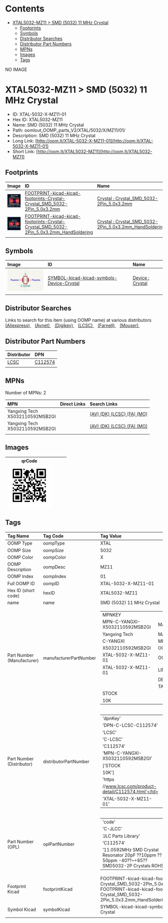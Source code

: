 



Contents
========

* [XTAL5032-MZ11 > SMD (5032) 11 MHz Crystal](#xtal5032-mz11--smd-5032-11-mhz-crystal)
	* [Footprints](#footprints)
	* [Symbols](#symbols)
	* [Distributor Searches](#distributor-searches)
	* [Distributor Part Numbers](#distributor-part-numbers)
	* [MPNs](#mpns)
	* [Images](#images)
	* [Tags](#tags)
  
NO IMAGE  
# XTAL5032-MZ11 > SMD (5032) 11 MHz Crystal

- ID: XTAL-5032-X-MZ11-01
- Hex ID: XTAL5032-MZ11
- Name: SMD (5032) 11 MHz Crystal
- Path: oomlout_OOMP_parts_V2/XTAL/5032/X/MZ11/01/
- Description: SMD (5032) 11 MHz Crystal
- Long Link: [http://oom.lt/XTAL-5032-X-MZ11-01](http://oom.lt/XTAL-5032-X-MZ11-01)
- Short Link: [http://oom.lt/XTAL5032-MZ11](http://oom.lt/XTAL5032-MZ11)

## Footprints
  

|Image|ID|Name|
| :--- | :--- | :--- |
|[![](https://raw.githubusercontent.com/oomlout/oomlout_OOMP_eda_V2/main/FOOTPRINT/kicad/kicad-footprints/Crystal/Crystal_SMD_5032-2Pin_5.0x3.2mm/image_140.png)](https://github.com/oomlout/oomlout_OOMP_eda_V2/tree/main/FOOTPRINT/kicad/kicad-footprints/Crystal/Crystal_SMD_5032-2Pin_5.0x3.2mm/)|[FOOTPRINT-kicad-kicad-footprints-Crystal-Crystal_SMD_5032-2Pin_5.0x3.2mm](https://github.com/oomlout/oomlout_OOMP_eda_V2/tree/main/FOOTPRINT/kicad/kicad-footprints/Crystal/Crystal_SMD_5032-2Pin_5.0x3.2mm/)|[Crystal : Crystal_SMD_5032-2Pin_5.0x3.2mm](https://github.com/oomlout/oomlout_OOMP_eda_V2/tree/main/FOOTPRINT/kicad/kicad-footprints/Crystal/Crystal_SMD_5032-2Pin_5.0x3.2mm/)|
|[![](https://raw.githubusercontent.com/oomlout/oomlout_OOMP_eda_V2/main/FOOTPRINT/kicad/kicad-footprints/Crystal/Crystal_SMD_5032-2Pin_5.0x3.2mm_HandSoldering/image_140.png)](https://github.com/oomlout/oomlout_OOMP_eda_V2/tree/main/FOOTPRINT/kicad/kicad-footprints/Crystal/Crystal_SMD_5032-2Pin_5.0x3.2mm_HandSoldering/)|[FOOTPRINT-kicad-kicad-footprints-Crystal-Crystal_SMD_5032-2Pin_5.0x3.2mm_HandSoldering](https://github.com/oomlout/oomlout_OOMP_eda_V2/tree/main/FOOTPRINT/kicad/kicad-footprints/Crystal/Crystal_SMD_5032-2Pin_5.0x3.2mm_HandSoldering/)|[Crystal : Crystal_SMD_5032-2Pin_5.0x3.2mm_HandSoldering](https://github.com/oomlout/oomlout_OOMP_eda_V2/tree/main/FOOTPRINT/kicad/kicad-footprints/Crystal/Crystal_SMD_5032-2Pin_5.0x3.2mm_HandSoldering/)|
||||

## Symbols
  

|Image|ID|Name|
| :--- | :--- | :--- |
|[![](https://raw.githubusercontent.com/oomlout/oomlout_OOMP_eda_V2/main/SYMBOL/kicad/kicad-symbols/Device/Crystal/image_140.png)](https://github.com/oomlout/oomlout_OOMP_eda_V2/tree/main/SYMBOL/kicad/kicad-symbols/Device/Crystal/)|[SYMBOL-kicad-kicad-symbols-Device-Crystal](https://github.com/oomlout/oomlout_OOMP_eda_V2/tree/main/SYMBOL/kicad/kicad-symbols/Device/Crystal/)|[Device : Crystal](https://github.com/oomlout/oomlout_OOMP_eda_V2/tree/main/SYMBOL/kicad/kicad-symbols/Device/Crystal/)|
||||

## Distributor Searches
  
Links to search for this item (using OOMP name) at various distributors  
[(Aliexpress) ](https://www.aliexpress.com/wholesale?SearchText=SMD+5032+11+MHz+Crystal)&nbsp;&nbsp;&nbsp;[(Avnet) ](https://www.avnet.com/shop/us/search/SMD+5032+11+MHz+Crystal)&nbsp;&nbsp;&nbsp;[(Digikey) ](https://www.digikey.co.uk/en/products/result?s=SMD+5032+11+MHz+Crystal)&nbsp;&nbsp;&nbsp;[(LCSC) ](https://www.lcsc.com/search?q=SMD+5032+11+MHz+Crystal)&nbsp;&nbsp;&nbsp;[(Farnell) ](https://uk.farnell.com/search?st=SMD+5032+11+MHz+Crystal)&nbsp;&nbsp;&nbsp;[(Mouser) ](https://www.mouser.com/c/?q=SMD+5032+11+MHz+Crystal)&nbsp;&nbsp;&nbsp;
## Distributor Part Numbers
  

|Distributor|DPN|
| :--- | :--- |
|[LCSC](https://www.lcsc.com/product-detail/C112574.html)|[C112574](https://www.lcsc.com/product-detail/C112574.html)|
|||

## MPNs
  
Number of MPNs: 2  

|MPN|Direct Links|Search Links|
| :--- | :--- | :--- |
|Yangxing Tech<br>X5032110592MSB2GI||[(AV) ](https://www.avnet.com/shop/us/search/X5032110592MSB2GI)[(DK) ](https://www.digikey.co.uk/products/en?keywords=X5032110592MSB2GI)[(LCSC) ](https://www.lcsc.com/search?q=X5032110592MSB2GI)[(FA) ](https://uk.farnell.com/search?st=X5032110592MSB2GI)[(MO) ](https://www.mouser.com/c/?q=X5032110592MSB2GI)|
|Yangxing Tech<br>X5032110592MSB2GI||[(AV) ](https://www.avnet.com/shop/us/search/X5032110592MSB2GI)[(DK) ](https://www.digikey.co.uk/products/en?keywords=X5032110592MSB2GI)[(LCSC) ](https://www.lcsc.com/search?q=X5032110592MSB2GI)[(FA) ](https://uk.farnell.com/search?st=X5032110592MSB2GI)[(MO) ](https://www.mouser.com/c/?q=X5032110592MSB2GI)|
||||

## Images
  

|qrCode<br>[![](https://raw.githubusercontent.com/oomlout/oomlout_OOMP_parts_V2/main/XTAL/5032/X/MZ11/01/qrCode_140.png)](https://github.com/oomlout/oomlout_OOMP_parts_V2/tree/main/XTAL/5032/X/MZ11/01/qrCode.png)||||
| :---: | :---: | :---: | :---: |

## Tags
  

|Tag Name|Tag Code|Tag Value|
| :--- | :--- | :--- |
|OOMP Type|oompType|XTAL|
|OOMP Size|oompSize|5032|
|OOMP Color|oompColor|X|
|OOMP Description|oompDesc|MZ11|
|OOMP Index|oompIndex|01|
|Full OOMP ID|oompID|XTAL-5032-X-MZ11-01|
|Hex ID (short code)|hexID|XTAL5032-MZ11|
|name|name|SMD (5032) 11 MHz Crystal|
|Part Number (Manufacturer)|manufacturerPartNumber|<table><tr><td>MPNKEY</td></tr><tr><td> MPN-C-YANGXI-X5032110592MSB2GI</td><td> MANUFACTURER</td></tr><tr><td> Yangxing Tech</td><td> MANUCODE</td></tr><tr><td> C-YANGXI</td><td> MPN</td></tr><tr><td> X5032110592MSB2GI</td><td> OOMPIDPARTIAL</td></tr><tr><td> XTAL-5032-X-MZ11-01</td><td> OOMPID</td></tr><tr><td> XTAL-5032-X-MZ11-01</td><td> LINK</td></tr><tr><td> </td><td> DESCRIPTION</td></tr><tr><td> </td><td> TAGS</td></tr><tr><td> STOCK</td></tr><tr><td>10K</td></tr></table></td><td> <table><tr><td>MPNKEY</td></tr><tr><td> MPN-C-YANGXI-X5032110592MSB2GI</td><td> MANUFACTURER</td></tr><tr><td> Yangxing Tech</td><td> MANUCODE</td></tr><tr><td> C-YANGXI</td><td> MPN</td></tr><tr><td> X5032110592MSB2GI</td><td> OOMPIDPARTIAL</td></tr><tr><td> XTAL-5032-X-MZ11-01</td><td> OOMPID</td></tr><tr><td> XTAL-5032-X-MZ11-01</td><td> LINK</td></tr><tr><td> </td><td> DESCRIPTION</td></tr><tr><td> </td><td> TAGS</td></tr><tr><td> STOCK</td></tr><tr><td>10K</td></tr></table>|
|Part Number (Distributor)|distributorPartNumber|<table><tr><td>'dpnKey'</td></tr><tr><td> 'DPN-C-LCSC-C112574'</td><td> 'DISTRIBUTOR'</td></tr><tr><td> 'LCSC'</td><td> 'DISTRCODE'</td></tr><tr><td> 'C-LCSC'</td><td> 'DPN'</td></tr><tr><td> 'C112574'</td><td> 'MPN'</td></tr><tr><td> 'MPN-C-YANGXI-X5032110592MSB2GI'</td><td> 'TAGS'</td></tr><tr><td> ['STOCK</td></tr><tr><td>10K']</td><td> 'LINK'</td></tr><tr><td> 'https</td></tr><tr><td>//www.lcsc.com/product-detail/C112574.html'</td><td> 'OOMPID'</td></tr><tr><td> 'XTAL-5032-X-MZ11-01'</td></tr></table>|
|Part Number (OPL)|oplPartNumber|<table><tr><td>'code'</td></tr><tr><td> 'C-JLCC'</td><td> 'name'</td></tr><tr><td> 'JLC Parts Library'</td><td> 'partID'</td></tr><tr><td> 'C112574'</td><td> 'partName'</td></tr><tr><td> '11.0592MHz SMD Crystal Resonator 20pF ??10ppm ??50ppm -40??~+85?? SMD5032-2P  Crystals ROHS'</td></tr></table>|
|Footprint Kicad|footprintKicad|FOOTPRINT-kicad-kicad-footprints-Crystal-Crystal_SMD_5032-2Pin_5.0x3.2mm, FOOTPRINT-kicad-kicad-footprints-Crystal-Crystal_SMD_5032-2Pin_5.0x3.2mm_HandSoldering|
|Symbol Kicad|symbolKicad|SYMBOL-kicad-kicad-symbols-Device-Crystal|
||||
